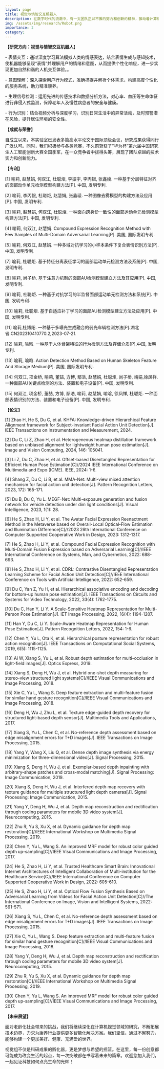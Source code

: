 ```yaml
---
layout: page
title: 视觉与情智交互机器人
description: 在数字时代的浪潮中，有一支团队正以不懈的努力和创新的精神，推动着计算机视觉技术的发展，为康养领域带来前所未有的变革——这就是我们数字媒体与智能网络实验室的视觉组。位于科技与人文交汇的前沿阵地，我们致力于将尖端技术转化为温暖人心的服务，让科技之光照亮每一个需要关怀的生命角落。
img: /assets/img/research/Robot.png
importance: 2
category:
---
```


**【研究方向：视觉与情智交互机器人**】

\- 表情交互：通过深度学习算法模拟人类的情感表达，结合表情生成与感知技术，使机器能够呈现“表情”并理解用户的情绪和意图，从而提供个性化响应，进一步实现更加自然和谐的人机交互体验。。

\- 意图理解：深入探索用户行为模式，准确捕捉并解析个体需求，构建高度个性化的服务系统，助力精准康养。

\- 生理信号检测：运用先进的传感技术和数据分析方法，对心率、血压等生命体征进行非侵入式监测，保障老年人及慢性病患者的安全与健康。

\- 行为识别：结合视频分析与深度学习，识别日常生活中的异常活动，及时预警潜在风险，提升居住环境的安全性。

**【成就与荣誉】**

自成立以来，本实验室已发表多篇高水平论文于国际顶级会议，研究成果获得同行广泛认可。同时，我们积极参与各类竞赛，不久前斩获了“华为杯”第六届中国研究生人工智能创新大赛全国季军，在一众竞争者中拔得头筹，展现了团队卓越的技术实力和创新能力。

**【专利】**

[1] 喻莉, 赵慧娟, 何双江, 杜聪炬, 李振宇, 李丙银, 张鑫祾. 一种基于分层特征对齐的面部动作单元检测模型构建方法[P]. 中国, 发明专利.

[2] 喻莉, 李丙银, 杜聪炬, 赵慧娟, 张鑫祾. 一种图像去雾模型的构建方法及应用[P]. 中国, 发明专利.

[3] 喻莉, 赵慧娟, 何双江, 杜聪炬. 一种面向跨身份一致性的面部运动单元检测模型构建方法[P]. 中国, 发明专利.

[4] 喻莉, 何双江, 赵慧娟. Compound Expression Recognition Method with Few Samples of Multi-Domain Adversarial Learning[P]. 美国, 国际发明专利.

[5] 喻莉, 何双江, 赵慧娟. 一种多域对抗学习的小样本条件下复合表情识别方法[P]. 中国, 发明专利.

[7] 喻莉, 杜聪炬. 基于特征分离表征学习的面部运动单元检测方法及系统[P]. 中国, 发明专利.

[8] 喻莉, 尚子桥. 基于注意力机制的面部AU检测模型建立方法及其应用[P]. 中国, 发明专利.

[9] 喻莉, 杜聪炬. 一种基于对抗学习的半监督面部运动单元检测方法和系统[P]. 中国, 发明专利.

[10] 喻莉, 杜聪炬. 基于自适应补丁学习的面部AU检测模型建立方法及应用[P]. 中国, 发明专利.

[11] 喻莉,杜博阳. 一种基于多曝光生成融合的弱光车辆检测方法[P].湖北省:CN202310410770.2,2023-07-21.

[12] 喻莉, 喻晗. 一种基于人体骨架特征的行为检测方法及存储介质[P].中国, 发明专利.

[13] 喻莉, 喻晗. Action Detection Method Based on Human Skeleton Feature And Storage Medium[P]. 美国, 国际发明专利.

[14] 何双江, 项金桥, 喻莉, 董喆, 方博, 鄢浩, 赵慧娟, 杜聪炬, 尚子桥, 靖娟,徐凤祥. 一种面部AU关键点检测的方法、装置和电子设备[P]. 中国, 发明专利.

[15] 何双江, 项金桥, 董喆, 方博, 鄢浩, 喻莉, 赵慧娟, 喻晗, 徐凤祥, 杜聪炬. 一种面部表情识别的方法、装置和电子设备[P]. 中国, 发明专利.

**【论文】**

[1] Zhao H, He S, Du C, et al. KHFA: Knowledge-driven Hierarchical Feature Alignment framework for Subject-invariant Facial Action Unit Detection[J]. IEEE Transactions on Instrumentation and Measurement, 2024.

[2] Du C, Li Z, Zhao H, et al. Heterogeneous heatmap distillation framework based on unbiased alignment for lightweight human pose estimation[J]. Image and Vision Computing, 2024, 146: 105041.

[3] Li Z, Du C, Zhao H, et al. Offset-based Disentangled Representation for Efficient Human Pose Estimation[C]//2024 IEEE International Conference on Multimedia and Expo (ICME). IEEE, 2024: 1-6.

[4] Shang Z, Du C, Li B, et al. MMA-Net: Multi-view mixed attention mechanism for facial action unit detection[J]. Pattern Recognition Letters, 2023, 172: 165-171.

[5] Du B, Du C, Yu L. MEGF-Net: Multi-exposure generation and fusion network for vehicle detection under dim light conditions[J]. Visual Intelligence, 2023, 1(1): 28.

[6] He S, Zhao H, Li Y, et al. The Avatar Facial Expression Reenactment Method in the Metaverse based on Overall-Local Optical-Flow Estimation and Illumination Difference[C]//2023 26th International Conference on Computer Supported Cooperative Work in Design, 2023: 1312-1317.

[7] He S, Zhao H, Li Y, et al. Compound Facial Expression Recognition with Multi-Domain Fusion Expression based on Adversarial Learning[C]//IEEE International Conference on Systems, Man, and Cybernetics, 2022: 688-693.

[8] He S, Zhao H, Li Y, et al. CDRL: Contrastive Disentangled Representation Learning Scheme for Facial Action Unit Detection[C]//IEEE International Conference on Tools with Artificial Intelligence, 2022: 652-659.

[9] Du C, Yan Z, Yu H, et al. Hierarchical associative encoding and decoding for bottom-up human pose estimation[J]. IEEE Transactions on Circuits and Systems for Video Technology, 2022, 33(4): 1762-1775.

[10] Du C, Han Y, Li Y. A Scale-Sensitive Heatmap Representation for Multi-Person Pose Estimation[J]. IET Image Processing, 2022, 16(4): 1194-1207.

[11] Han Y, Du C, Li Y. Scale-Aware Heatmap Representation for Human Pose Estimation[J]. Pattern Recognition Letters, 2022, 154: 1-6.

[12] Chen Y, Yu L, Ota K, et al. Hierarchical posture representation for robust action recognition[J]. IEEE Transactions on Computational Social Systems, 2019, 6(5): 1115-1125.

[13] Ai W, Xiang S, Yu L, et al. Robust depth estimation for multi-occlusion in light-field images[J]. Optics Express, 2019.

[14] Xiang S, Deng H, Wu J, et al. Hybrid one-shot depth measuring for stereo-view structured light systems[C]//IEEE Visual Communications and Image Processing, 2018.

[15] Xie C, Yu L, Wang S. Deep feature extraction and multi-feature fusion for similar hand gesture recognition[C]//IEEE Visual Communications and Image Processing, 2018.

[16] Deng H, Wu J, Zhu L, et al. Texture edge-guided depth recovery for structured light-based depth sensor[J]. Multimedia Tools and Applications, 2017.

[17] Xiang S, Yu L, Chen C, et al. No-reference depth assessment based on edge misalignment errors for T+D images[J]. IEEE Transactions on Image Processing, 2015.

[18] Yang Y, Wang X, Liu Q, et al. Dense depth image synthesis via energy minimization for three-dimensional video[J]. Signal Processing, 2015.

[19] Xiang S, Deng H, Wu J, et al. Exemplar-based depth inpainting with arbitrary-shape patches and cross-modal matching[J]. Signal Processing: Image Communication, 2019.

[20] Xiang S, Deng H, Wu J, et al. Interfered depth map recovery with texture guidance for multiple structured light depth cameras[J]. Signal Processing: Image Communication, 2015.

[21] Yang Y, Deng H, Wu J, et al. Depth map reconstruction and rectification through coding parameters for mobile 3D video system[J]. Neurocomputing, 2015.

[22] Zhu R, Yu S, Xu X, et al. Dynamic guidance for depth map restoration[C]//IEEE International Workshop on Multimedia Signal Processing, 2019.

[23] Chen Y, Yu L, Wang S. An improved MRF model for robust color guided depth up-sampling[C]//IEEE Visual Communications and Image Processing, 2017.

[24] He S, Zhao H, Li Y, et al. Trusted Healthcare Smart Brain: Innovational Internet Architectures of Intelligent Collaboration of Multi-institution for the Healthcare Service[C]//IEEE International Conference on Computer Supported Cooperative Work in Design, 2022: 605-610.

[25] He S, Zhao H, Li Y, et al. Optical Flow Fusion Synthesis Based on Adversarial Learning from Videos for Facial Action Unit Detection[C]//The International Conference on Image, Vision and Intelligent Systems, 2022: 561-571.

[26] Xiang S, Yu L, Chen C, et al. No-reference depth assessment based on edge misalignment errors for T+D images[J]. IEEE Transactions on Image Processing, 2015.

[27] Xie C, Yu L, Wang S. Deep feature extraction and multi-feature fusion for similar hand gesture recognition[C]//IEEE Visual Communications and Image Processing, 2018.

[28] Yang Y, Deng H, Wu J, et al. Depth map reconstruction and rectification through coding parameters for mobile 3D video system[J]. Neurocomputing, 2015.

[29] Zhu R, Yu S, Xu X, et al. Dynamic guidance for depth map restoration[C]//IEEE International Workshop on Multimedia Signal Processing, 2019.

[30] Chen Y, Yu L, Wang S. An improved MRF model for robust color guided depth up-sampling[C]//IEEE Visual Communications and Image Processing, 2017.

**【未来展望】**

面对老龄化社会带来的挑战，我们将继续深化在计算机视觉领域的研究，不断拓展技术边界，力求为康养行业提供更多智能化解决方案。我们坚信，通过不懈努力，能够构建一个更加美好、健康、充满爱的世界。

视觉组不仅是科研成果的孵化器，更是梦想与希望的摇篮。在这里，每一份创意都可能成为改变生活的起点，每一次突破都在书写着未来的篇章。欢迎您加入我们，一起见证科技如何点亮生命的光辉！

